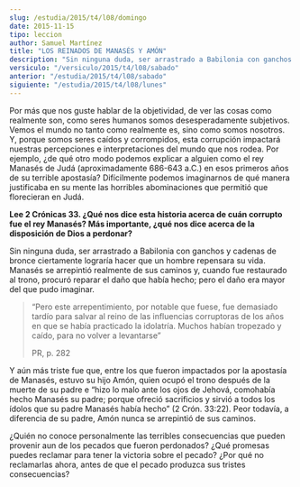 ```yaml
---
slug: /estudia/2015/t4/l08/domingo
date: 2015-11-15
tipo: leccion
author: Samuel Martínez
title: "LOS REINADOS DE MANASÉS Y AMÓN"
description: "Sin ninguna duda, ser arrastrado a Babilonia con ganchos y cadenas de bronce  ciertamente lograría hacer que un hombre repensara su vida. Manasés se  arrepintió realmente de sus caminos y, cuando fue restaurado al trono, procuró  reparar el daño que había hecho; pero el daño e..."
versiculo: "/versiculo/2015/t4/l08/sabado"
anterior: "/estudia/2015/t4/l08/sabado"
siguiente: "/estudia/2015/t4/l08/lunes"
---
```


Por más que nos guste hablar de la objetividad, de ver las cosas como realmente son, como seres humanos somos desesperadamente subjetivos. Vemos el mundo no tanto como realmente es, sino como somos nosotros. Y, porque somos seres caídos y corrompidos, esta corrupción impactará nuestras percepciones e interpretaciones del mundo que nos rodea. Por ejemplo, ¿de qué otro modo podemos explicar a alguien como el rey Manasés de Judá (aproximadamente 686-643 a.C.) en esos primeros años de su terrible apostasía? Difícilmente podemos imaginarnos de qué manera justificaba en su mente las horribles abominaciones que permitió que florecieran en Judá.

**Lee 2 Crónicas 33. ¿Qué nos dice esta historia acerca de cuán corrupto fue el rey Manasés? Más importante, ¿qué nos dice acerca de la disposición de Dios a perdonar?**

Sin ninguna duda, ser arrastrado a Babilonia con ganchos y cadenas de bronce ciertamente lograría hacer que un hombre repensara su vida. Manasés se arrepintió realmente de sus caminos y, cuando fue restaurado al trono, procuró reparar el daño que había hecho; pero el daño era mayor del que pudo imaginar.

> “Pero este arrepentimiento, por notable que fuese, fue demasiado tardío para salvar al reino de las influencias corruptoras de los años en que se había practicado la idolatría. Muchos habían tropezado y caído, para no volver a levantarse”
>
> PR, p. 282

Y aún más triste fue que, entre los que fueron impactados por la apostasía de Manasés, estuvo su hijo Amón, quien ocupó el trono después de la muerte de su padre e “hizo lo malo ante los ojos de Jehová, comohabía hecho Manasés su padre; porque ofreció sacrificios y sirvió a todos los ídolos que su padre Manasés había hecho” (2 Crón. 33:22). Peor todavía, a diferencia de su padre, Amón nunca se arrepintió de sus caminos.

¿Quién no conoce personalmente las terribles consecuencias que pueden provenir aun de los pecados que fueron perdonados? ¿Qué promesas puedes reclamar para tener la victoria sobre el pecado? ¿Por qué no reclamarlas ahora, antes de que el pecado produzca sus tristes consecuencias?

